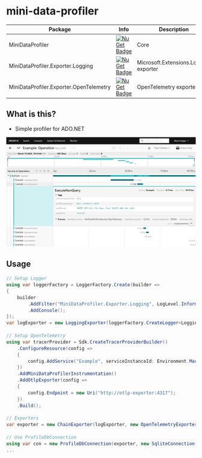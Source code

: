 # mini-data-profiler

| Package | Info | Description |
|-|-|-|
| MiniDataProfiler | [![NuGet Badge](https://buildstats.info/nuget/MiniDataProfiler)](https://www.nuget.org/packages/MiniDataProfiler/) | Core |
| MiniDataProfiler.Exporter.Logging | [![NuGet Badge](https://buildstats.info/nuget/MiniDataProfiler.Exporter.Logging)](https://www.nuget.org/packages/MiniDataProfiler.Exporter.Logging/) | Microsoft.Extensions.Logging exporter |
| MiniDataProfiler.Exporter.OpenTelemetry | [![NuGet Badge](https://buildstats.info/nuget/MiniDataProfiler.Exporter.OpenTelemetry)](https://www.nuget.org/packages/MiniDataProfiler.Exporter.OpenTelemetry/) | OpenTelemetry exporter |

## What is this?

* Simple profiler for ADO.NET

<img src="Images/trace.png" title="trace">

## Usage

```csharp
// Setup Logger
using var loggerFactory = LoggerFactory.Create(builder =>
{
    builder
        .AddFilter("MiniDataProfiler.Exporter.Logging", LogLevel.Information)
        .AddConsole();
});
var logExporter = new LoggingExporter(loggerFactory.CreateLogger<LoggingExporter>(), new LoggingExporterOption());

// Setup OpenTelemetry
using var tracerProvider = Sdk.CreateTracerProviderBuilder()
    .ConfigureResource(config =>
    {
        config.AddService("Example", serviceInstanceId: Environment.MachineName);
    })
    .AddMiniDataProfilerInstrumentation()
    .AddOtlpExporter(config =>
    {
        config.Endpoint = new Uri("http://otlp-exporter:4317");
    })
    .Build();

// Exporters
var exporter = new ChainExporter(logExporter, new OpenTelemetryExporter(new OpenTelemetryExporterOption()));

// Use ProfileDbConnection
using var con = new ProfileDbConnection(exporter, new SqliteConnection(connectionString));
...
```

